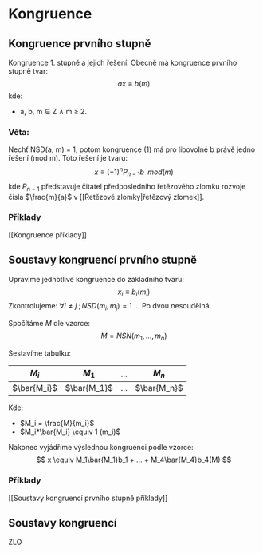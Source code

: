 # Kongruence

## Kongruence prvního stupně

Kongruence 1. stupně a jejich řešení. Obecně má kongruence prvního stupně tvar: 
$$
ax ≡ b(m)
$$
kde: 
- a, b, m ∈ Z ∧ m ≥ 2.

### Věta: 
Nechť NSD(a, m) = 1, potom kongruence (1) má pro libovolné b právě jedno řešení (mod m). Toto řešení je tvaru: 
$$
x ≡ (−1)^nP_{n−1}b \;\; mod(m)
$$
kde $P_{n−1}$ představuje čitatel předposledního řetězového zlomku rozvoje čísla $\frac{m}{a}$ v [[Řetězové zlomky|řetězový zlomek]].

### Příklady
[[Kongruence příklady]]
## Soustavy kongruencí prvního stupně

Upravíme jednotlivé kongruence do základního tvaru:
$$
x_i \equiv b_i(m_i)
$$
Zkontrolujeme:
$\forall i\neq j \;; NSD(m_i,m_j) = 1$ ... Po dvou nesoudělná.

Spočítáme $M$ dle vzorce:
$$
M = NSN(m_1,...,m_n)
$$

Sestavíme tabulku:

| $M_i$ | $M_1$ | ... | $M_n$ |
| ---- | ---- | ---- | ---- |
| $\bar{M_i}$ | $\bar{M_1}$ | ... | $\bar{M_n}$ |
Kde:
- $M_i = \frac{M}{m_i}$
- $M_i*\bar{M_i} \equiv 1 (m_i)$

Nakonec vyjádříme výslednou kongruenci podle vzorce:
$$
x \equiv M_1\bar{M_1}b_1 + ... + M_4\bar{M_4}b_4(M)
$$
### Příklady
[[Soustavy kongruencí prvního stupně příklady]]

## Soustavy kongruencí
ZLO